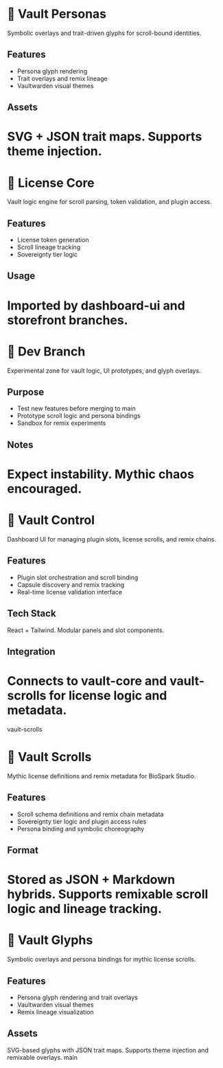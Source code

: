 # 🧬 Vault Personas

Symbolic overlays and trait-driven glyphs for scroll-bound identities.

## Features
- Persona glyph rendering
- Trait overlays and remix lineage
- Vaultwarden visual themes

## Assets
SVG + JSON trait maps. Supports theme injection.
=======

# 🔐 License Core

Vault logic engine for scroll parsing, token validation, and plugin access.

## Features
- License token generation
- Scroll lineage tracking
- Sovereignty tier logic

## Usage
Imported by dashboard-ui and storefront branches.
=======
# 🧠 Dev Branch

Experimental zone for vault logic, UI prototypes, and glyph overlays.

## Purpose
- Test new features before merging to main
- Prototype scroll logic and persona bindings
- Sandbox for remix experiments

## Notes
Expect instability. Mythic chaos encouraged.
=======
# 🧪 Vault Control

Dashboard UI for managing plugin slots, license scrolls, and remix chains.

## Features
- Plugin slot orchestration and scroll binding
- Capsule discovery and remix tracking
- Real-time license validation interface

## Tech Stack
React + Tailwind. Modular panels and slot components.

## Integration
Connects to vault-core and vault-scrolls for license logic and metadata.
=======
vault-scrolls
# 📜 Vault Scrolls

Mythic license definitions and remix metadata for BioSpark Studio.

## Features
- Scroll schema definitions and remix chain metadata
- Sovereignty tier logic and plugin access rules
- Persona binding and symbolic choreography

## Format
Stored as JSON + Markdown hybrids. Supports remixable scroll logic and lineage tracking.
=======
# 🧬 Vault Glyphs

Symbolic overlays and persona bindings for mythic license scrolls.

## Features
- Persona glyph rendering and trait overlays
- Vaultwarden visual themes
- Remix lineage visualization

## Assets
SVG-based glyphs with JSON trait maps. Supports theme injection and remixable overlays.
main



